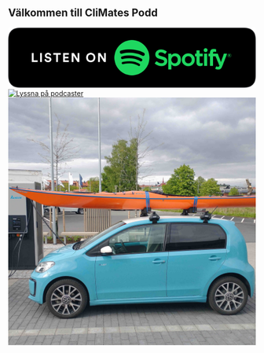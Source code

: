 ## Välkommen till CliMates Podd


[![Lyssna på spotify](https://raw.githubusercontent.com/climatespod/pods/main/images/spotify-podcast-badge-blk-grn-330x80.svg)](https://open.spotify.com/show/2KGA8whtOf6Wt02z8GHiBG)
[![Lyssna på podcaster](https://www.apple.com/v/apple-podcasts/b/images/overview/hero_icon__c135x5gz14mu_large.png)](https://podcasts.apple.com/us/podcast/climates-pod/id1616016845)
![El bil (WV eUp) med kajak på taket som laddar](https://raw.githubusercontent.com/climatespod/pods/main/images/eup.jpg)

